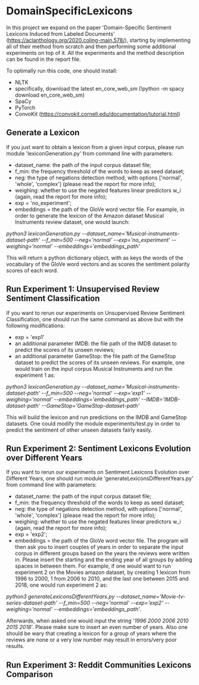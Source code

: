 # DomainSpecificLexicons 
In this project we expand on the paper 'Domain-Specific Sentiment Lexicons Induced from Labeled Documents' (https://aclanthology.org/2020.coling-main.578/), starting by implementing all of their method from scratch and then performing some additional experiments on top of it. All the experiments and the method description can be found in the report file.

To optimally run this code, one should install:
  - NLTK
  - specifically, download the latest en_core_web_sm (!python -m spacy download en_core_web_sm)
  - SpaCy
  - PyTorch
  - ConvoKit (https://convokit.cornell.edu/documentation/tutorial.html)

## Generate a Lexicon
If you just want to obtain a lexicon from a given input corpus, please run module 'lexiconGeneration.py' from command line with parameters:
  - dataset_name: the path of the input corpus dataset file;
  - f_min: the frequency threshold of the words to keep as seed dataset;
  - neg: the type of negations detection method, with options ['normal', 'whole', 'complex'] (please read the report for more info);
  - weighing: whether to use the negated features linear predictors w_i (again, read the report for more info);
  - exp = 'no_experiment';
  - embeddings = the path of the GloVe word vector file.
For example, in order to generate the lexicon of the Amazon dataset Musical Instruments review dataset, one would launch:

*python3 lexiconGeneration.py --dataset_name='Musical-instruments-dataset-path' --f_min=500 --neg='normal' --exp='no_experiment' --weighing='normal' 
  --embeddings='embeddings_path'*
  
 This will return a python dictionary object, with as keys the words of the vocabulary of the GloVe word vectors and as scores the sentiment polarity scores of each word.

## Run Experiment 1: Unsupervised Review Sentiment Classification
If you want to rerun our experiments on Unsupervised Review Sentiment Classification, one should run the same command as above but with the following modifications:
  - exp = 'exp1'
  - an additional parameter IMDB: the file path of the IMDB dataset to predict the scores of its unseen reviews;
  - an additional parameter GameStop: the file path of the GameStop dataset to predict the scores of its unseen reviews.
For example, one would train on the input corpus Musical Instruments and run the experiment 1 as:

*python3 lexiconGeneration.py --dataset_name='Musical-instruments-dataset-path' --f_min=500 --neg='normal' --exp='exp1' --weighing='normal' 
  --embeddings='embeddings_path' --IMDB='IMDB-dataset-path' --GameStop='GameStop-dataset-path'*
 
 This will build the lexicon and run predictions on the IMDB and GameStop datasets. One could modify the module experiments/test.py in order to predict the sentiment of other unseen datasets fairly easily.
 
## Run Experiment 2: Sentiment Lexicons Evolution over Different Years
If you want to rerun our experiments on Sentiment Lexicons Evolution over Different Years, one should run module 'generateLexiconsDifferentYears.py' from command line with parameters:
  - dataset_name: the path of the input corpus dataset file;
  - f_min: the frequency threshold of the words to keep as seed dataset;
  - neg: the type of negations detection method, with options ['normal', 'whole', 'complex'] (please read the report for more info);
  - weighing: whether to use the negated features linear predictors w_i (again, read the report for more info);
  - exp = 'exp2';
  - embeddings = the path of the GloVe word vector file.
The program will then ask you to insert couples of years in order to separate the input corpus in different groups based on the years the reviews were written in. Please insert the starting and the ending year of all groups by adding spaces in between them. 
For example, if one would want to run experiment 2 on the Movies amazon dataset, by creating 1 lexicon from 1996 to 2000, 1 from 2006 to 2010, and the last one between 2015 and 2018, one would run experiment 2 as:

*python3 generateLexiconsDifferentYears.py --dataset_name='Movie-tv-series-dataset-path' --f_min=500 --neg='normal' --exp='exp2' --weighing='normal' 
  --embeddings='embeddings_path'*.
  
  Afterwards, when asked one would input the string '*1996 2000 2006 2010 2015 2018*'. Please make sure to insert an even number of years. Also one should be wary that creating a lexicon for a group of years where the reviews are none or a very low number may result in errors/very poor results. 
 
## Run Experiment 3: Reddit Communities Lexicons Comparison

  
  


